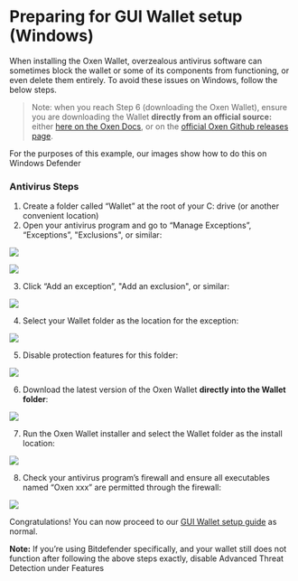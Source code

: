 # Preparing for GUI Wallet setup (Windows)

When installing the Oxen Wallet, overzealous antivirus software can sometimes block the wallet or some of its components from functioning, or even delete them entirely. To avoid these issues on Windows, follow the below steps.

> Note: when you reach Step 6 (downloading the Oxen Wallet), ensure you are downloading the Wallet **directly from an official source:** either [here on the Oxen Docs](../../downloads.md), or on the [official Oxen Github releases page](https://github.com/oxen-io/oxen-electron-gui-wallet/releases/).

For the purposes of this example, our images show how to do this on Windows Defender

### Antivirus Steps

1. Create a folder called “Wallet” at the root of your C: drive (or another convenient location)
2. Open your antivirus program and go to “Manage Exceptions”, “Exceptions”, "Exclusions", or similar:

![](<../../.gitbook/assets/1 (1).png>)

![](../../.gitbook/assets/2.png)

3. Click “Add an exception”, "Add an exclusion", or similar:

![](../../.gitbook/assets/3.png)

4. Select your Wallet folder as the location for the exception:

![](../../.gitbook/assets/4.png)

5. Disable protection features for this folder:

![](../../.gitbook/assets/5.png)

6. Download the latest version of the Oxen Wallet **directly into the Wallet folder**:

![](../../.gitbook/assets/6.png)

7. Run the Oxen Wallet installer and select the Wallet folder as the install location:

![](<../../.gitbook/assets/7 (1).png>)

8. Check your antivirus program’s firewall and ensure all executables named “Oxen xxx” are permitted through the firewall:

![](../../.gitbook/assets/8.png)

Congratulations! You can now proceed to our [GUI Wallet setup guide](gui-wallet-setup.md) as normal.

**Note:** If you’re using Bitdefender specifically, and your wallet still does not function after following the above steps exactly, disable Advanced Threat Detection under Features
